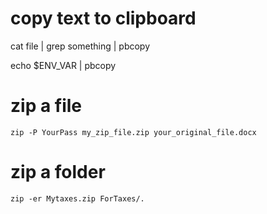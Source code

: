 
[tags]: <> (osx, copy, clipboard)
# copy text to clipboard
cat file | grep something | pbcopy

echo $ENV_VAR | pbcopy

[tags-end]: <>

[tags]: <> (osx, zip, compress, password)
# zip a file
```
zip -P YourPass my_zip_file.zip your_original_file.docx
```

# zip a folder 
```
zip -er Mytaxes.zip ForTaxes/.
```
[tags-end]: <>

